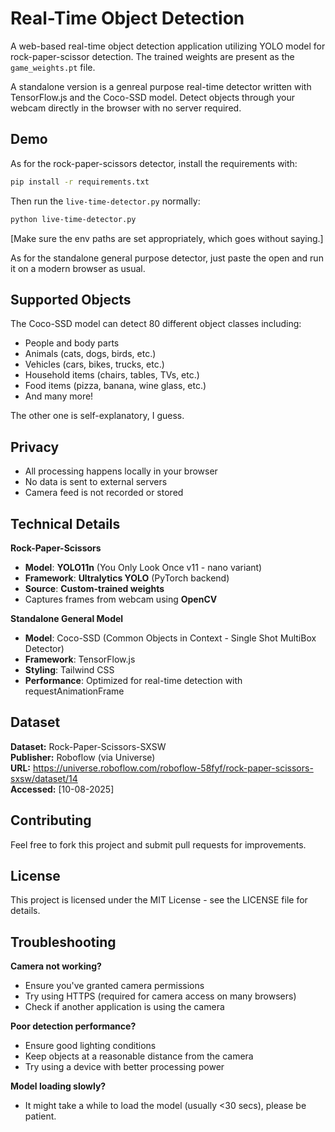 # Real-Time Object Detection

A web-based real-time object detection application utilizing YOLO model for rock-paper-scissor detection. The trained weights are present as the `game_weights.pt` file.

A standalone version is a genreal purpose real-time detector written with TensorFlow.js and the Coco-SSD model. Detect objects through your webcam directly in the browser with no server required.


## Demo

As for the rock-paper-scissors detector, install the requirements with:
```bash
pip install -r requirements.txt
```

Then run the `live-time-detector.py` normally:
```bash
python live-time-detector.py
```

[Make sure the env paths are set appropriately, which goes without saying.]

As for the standalone general purpose detector, just paste the open and run it on a modern browser as usual.

## Supported Objects

The Coco-SSD model can detect 80 different object classes including:
- People and body parts
- Animals (cats, dogs, birds, etc.)
- Vehicles (cars, bikes, trucks, etc.)
- Household items (chairs, tables, TVs, etc.)
- Food items (pizza, banana, wine glass, etc.)
- And many more!

The other one is self-explanatory, I guess.

## Privacy

- All processing happens locally in your browser
- No data is sent to external servers
- Camera feed is not recorded or stored

## Technical Details

**Rock-Paper-Scissors**
- **Model**: **YOLO11n** (You Only Look Once v11 - nano variant)
- **Framework**: **Ultralytics YOLO** (PyTorch backend)
- **Source**: **Custom-trained weights**
- Captures frames from webcam using **OpenCV**


**Standalone General Model**
- **Model**: Coco-SSD (Common Objects in Context - Single Shot MultiBox Detector)
- **Framework**: TensorFlow.js
- **Styling**: Tailwind CSS
- **Performance**: Optimized for real-time detection with requestAnimationFrame

<!-- ## File Structure

```
├── simple-detector.html          # Main application file
├── README.md                     # This file
└── LICENSE
``` -->

## Dataset

**Dataset:** Rock-Paper-Scissors-SXSW  
**Publisher:** Roboflow (via Universe)  
**URL:** https://universe.roboflow.com/roboflow-58fyf/rock-paper-scissors-sxsw/dataset/14  
**Accessed:** [10-08-2025]


## Contributing

Feel free to fork this project and submit pull requests for improvements.

## License

This project is licensed under the MIT License - see the LICENSE file for details.

## Troubleshooting

**Camera not working?**
- Ensure you've granted camera permissions
- Try using HTTPS (required for camera access on many browsers)
- Check if another application is using the camera

**Poor detection performance?**
- Ensure good lighting conditions
- Keep objects at a reasonable distance from the camera
- Try using a device with better processing power

**Model loading slowly?**
- It might take a while to load the model (usually <30 secs), please be patient.

